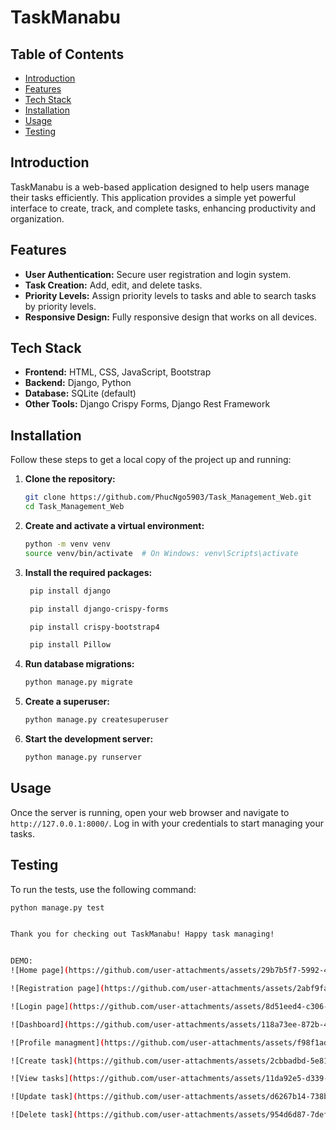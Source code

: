 # TaskManabu

## Table of Contents
- [Introduction](#introduction)
- [Features](#features)
- [Tech Stack](#tech-stack)
- [Installation](#installation)
- [Usage](#usage)
- [Testing](#testing)

## Introduction
TaskManabu is a web-based application designed to help users manage their tasks efficiently. This application provides a simple yet powerful interface to create, track, and complete tasks, enhancing productivity and organization.

## Features
- **User Authentication:** Secure user registration and login system.
- **Task Creation:** Add, edit, and delete tasks.
- **Priority Levels:** Assign priority levels to tasks and able to search tasks by priority levels.
- **Responsive Design:** Fully responsive design that works on all devices.

## Tech Stack
- **Frontend:** HTML, CSS, JavaScript, Bootstrap
- **Backend:** Django, Python
- **Database:** SQLite (default)
- **Other Tools:** Django Crispy Forms, Django Rest Framework

## Installation
Follow these steps to get a local copy of the project up and running:

1. **Clone the repository:**
    ```bash
    git clone https://github.com/PhucNgo5903/Task_Management_Web.git
    cd Task_Management_Web
    ```

2. **Create and activate a virtual environment:**
    ```bash
    python -m venv venv
    source venv/bin/activate  # On Windows: venv\Scripts\activate
    ```

3. **Install the required packages:**
   ```bash
    pip install django
   ```
   ```bash
    pip install django-crispy-forms
   ```
   ```bash
    pip install crispy-bootstrap4
   ```
   ```bash
    pip install Pillow
   ```
   
5. **Run database migrations:**
    ```bash
    python manage.py migrate
    ```

6. **Create a superuser:**
    ```bash
    python manage.py createsuperuser
    ```

7. **Start the development server:**
    ```bash
    python manage.py runserver
    ```

## Usage
Once the server is running, open your web browser and navigate to `http://127.0.0.1:8000/`. Log in with your credentials to start managing your tasks.


## Testing
To run the tests, use the following command:
```bash
python manage.py test


Thank you for checking out TaskManabu! Happy task managing!


DEMO:
![Home page](https://github.com/user-attachments/assets/29b7b5f7-5992-40d9-96a5-08b83833d283)

![Registration page](https://github.com/user-attachments/assets/2abf9fa9-3155-458c-83a5-1488b38bcdce)

![Login page](https://github.com/user-attachments/assets/8d51eed4-c306-44bc-8316-41b9c2ac622f)

![Dashboard](https://github.com/user-attachments/assets/118a73ee-872b-45cc-a503-adc47feb62ba)

![Profile managment](https://github.com/user-attachments/assets/f98f1ad9-6c51-4dce-9b07-e216173e8064)

![Create task](https://github.com/user-attachments/assets/2cbbadbd-5e81-48f5-8844-60a8bc6f5b4e)

![View tasks](https://github.com/user-attachments/assets/11da92e5-d339-4851-919a-4b55fc6389a0)

![Update task](https://github.com/user-attachments/assets/d6267b14-738b-4ca7-9b1c-07acaf69347c)

![Delete task](https://github.com/user-attachments/assets/954d6d87-7def-4851-9e97-0bac61bd3940)






















